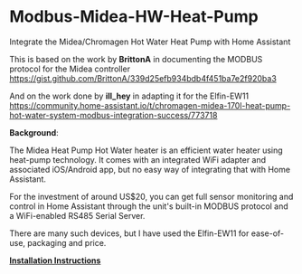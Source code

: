 # Modbus-Midea-HW-Heat-Pump
Integrate the Midea/Chromagen Hot Water Heat Pump with Home Assistant

This is based on the work by **BrittonA** in documenting the MODBUS protocol for the Midea controller  https://gist.github.com/BrittonA/339d25efb934bdb4f451ba7e2f920ba3

And on the work done by **ill_hey** in adapting it for the Elfin-EW11 https://community.home-assistant.io/t/chromagen-midea-170l-heat-pump-hot-water-system-modbus-integration-success/773718

**Background**:

The Midea Heat Pump Hot Water heater is an efficient water heater using heat-pump technology. It comes with an integrated WiFi adapter and associated iOS/Android app, but no easy way of integrating that with Home Assistant.

For the investment of around US$20, you can get full sensor monitoring and control in Home Assistant through the unit's built-in MODBUS protocol and a WiFi-enabled RS485 Serial Server.

There are many such devices, but I have used the Elfin-EW11 for ease-of-use, packaging and price.

[**Installation Instructions**](instructions/Instructions.md)
